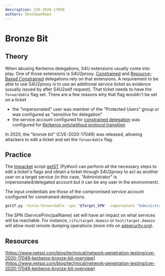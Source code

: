 ```yaml
---
description: CVE-2020-17049
authors: ShutdownRepo
---
```


# Bronze Bit

## Theory

When abusing Kerberos delegations, S4U extensions usually come into play. One of those extensions is S4U2proxy. [Constrained](constrained.md) and [Resource-Based Constrained](rbcd.md) delegations rely on that extensions. A requirement to be able to use S4U2proxy is to use an additional service ticket as evidence (usually issued by after S4U2self request). That ticket needs to have the `forwardable` flag set. There are a few reasons why that flag wouldn't be set on a ticket

* the "impersonated" user was member of the "Protected Users" group or was configured as "sensitive for delegation"
* the service account configured for [constrained delegation](constrained.md) was configured for [Kerberos only/without protocol transition](constrained.md#without-protocol-transition)

In 2020, the "bronze bit" (CVE-2020-17049) was released, allowing attackers to edit a ticket and set the `forwardable` flag.

## Practice

The [Impacket](https://github.com/SecureAuthCorp/impacket) script [getST](https://github.com/SecureAuthCorp/impacket/blob/master/examples/getST.py) (Python) can perform all the necessary steps to edit a ticket's flags and obtain a ticket through S4U2proxy to act as another user on a target service (in this case, "Administrator" is impersonated/delegated account but it can be any user in the environment).

The input credentials are those of the compromised service account configured for constrained delegations.

```bash
getST.py -force-forwardable -spn "$Target_SPN" -impersonate "Administrator" -dc-ip "$DC_HOST" -hashes :"$NT_HASH" "$DOMAIN"/"$USER"
```

The SPN (ServicePrincipalName) set will have an impact on what services will be reachable. For instance, `cifs/target.domain` or `host/target.domain` will allow most remote dumping operations (more info on [adsecurity.org](https://adsecurity.org/?page_id=183)).

## Resources

[https://www.netspi.com/blog/technical/network-penetration-testing/cve-2020-17049-kerberos-bronze-bit-overview](https://www.netspi.com/blog/technical/network-penetration-testing/cve-2020-17049-kerberos-bronze-bit-overview)
